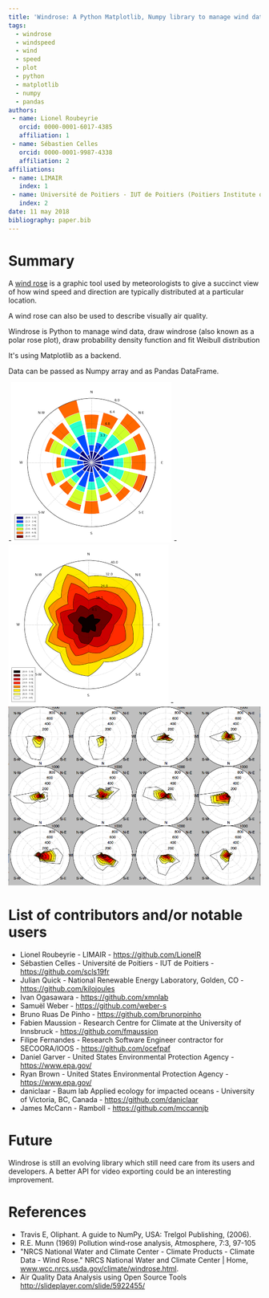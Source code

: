 ```yaml
---
title: 'Windrose: A Python Matplotlib, Numpy library to manage wind data, draw windrose (also known as a polar rose plot), draw probability density function and fit Weibull distribution'
tags:
  - windrose
  - windspeed
  - wind
  - speed
  - plot
  - python
  - matplotlib
  - numpy
  - pandas
authors:
 - name: Lionel Roubeyrie
   orcid: 0000-0001-6017-4385
   affiliation: 1
 - name: Sébastien Celles
   orcid: 0000-0001-9987-4338
   affiliation: 2
affiliations:
 - name: LIMAIR
   index: 1
 - name: Université de Poitiers - IUT de Poitiers (Poitiers Institute of Technology)
   index: 2
date: 11 may 2018
bibliography: paper.bib
---
```


# Summary

A [wind rose](https://en.wikipedia.org/wiki/Wind_rose) is a graphic tool used by meteorologists to give a succinct view of how wind speed and direction are typically distributed at a particular location.

A wind rose can also be used to describe visually air quality.

Windrose is Python to manage wind data, draw windrose 
(also known as a polar rose plot), draw probability density function and fit Weibull distribution

It's using Matplotlib as a backend.

Data can be passed as Numpy array and as Pandas DataFrame.

-![Windrose (bar) example](docs/screenshots/bar.png)
-![Windrose (contourf-contour) example](docs/screenshots/contourf-contour.png)
-![Windrose subplots](docs/screenshots/subplots.png)

# List of contributors and/or notable users
* Lionel Roubeyrie - LIMAIR - https://github.com/LionelR
* Sébastien Celles - Université de Poitiers - IUT de Poitiers - https://github.com/scls19fr
* Julian Quick - National Renewable Energy Laboratory, Golden, CO - https://github.com/kilojoules
* Ivan Ogasawara - https://github.com/xmnlab
* Samuël Weber - https://github.com/weber-s
* Bruno Ruas De Pinho - https://github.com/brunorpinho
* Fabien Maussion - Research Centre for Climate at the University of Innsbruck - https://github.com/fmaussion
* Filipe Fernandes - Research Software Engineer contractor for SECOORA/IOOS - https://github.com/ocefpaf
* Daniel Garver - United States Environmental Protection Agency - https://www.epa.gov/
* Ryan Brown - United States Environmental Protection Agency - https://www.epa.gov/
* daniclaar - Baum lab Applied ecology for impacted oceans - University of Victoria, BC, Canada - https://github.com/daniclaar
* James McCann - Ramboll - https://github.com/mccannjb

# Future
Windrose is still an evolving library which still need care from its users and developers. A better API for video exporting could be an interesting improvement.


# References
* Travis E, Oliphant. A guide to NumPy, USA: Trelgol Publishing, (2006).
* R.E. Munn (1969) Pollution wind‐rose analysis, Atmosphere, 7:3, 97-105
* "NRCS National Water and Climate Center - Climate Products - Climate Data - Wind Rose." NRCS National Water and Climate Center | Home, www.wcc.nrcs.usda.gov/climate/windrose.html.
* Air Quality Data Analysis using Open Source Tools http://slideplayer.com/slide/5922455/
